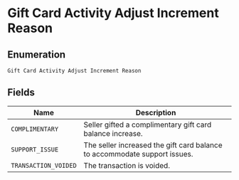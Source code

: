 
# Gift Card Activity Adjust Increment Reason

## Enumeration

`Gift Card Activity Adjust Increment Reason`

## Fields

| Name | Description |
|  --- | --- |
| `COMPLIMENTARY` | Seller gifted a complimentary gift card balance increase. |
| `SUPPORT_ISSUE` | The seller increased the gift card balance<br>to accommodate support issues. |
| `TRANSACTION_VOIDED` | The transaction is voided. |

